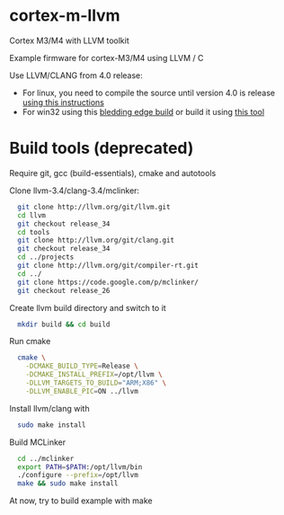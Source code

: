 cortex-m-llvm
=============


Cortex M3/M4 with LLVM toolkit

Example firmware for cortex-M3/M4 using LLVM / C 

Use LLVM/CLANG from 4.0 release:

 - For linux, you need to compile the source until version 4.0 is release [using this instructions](http://clang.llvm.org/get_started.html)
 - For win32 using this [bledding edge build](https://sourceforge.net/projects/clangonwin/) or build it using [this tool](http://clangbuilder.net/)

Build tools (deprecated)
===========

Require git, gcc (build-essentials), cmake and autotools

Clone llvm-3.4/clang-3.4/mclinker:

```bash
  git clone http://llvm.org/git/llvm.git
  cd llvm
  git checkout release_34
  cd tools
  git clone http://llvm.org/git/clang.git
  git checkout release_34
  cd ../projects
  git clone http://llvm.org/git/compiler-rt.git
  cd ../
  git clone https://code.google.com/p/mclinker/
  git checkout release_26
```

Create llvm build directory and switch to it

```bash
  mkdir build && cd build
```

Run cmake

```bash
  cmake \
    -DCMAKE_BUILD_TYPE=Release \
    -DCMAKE_INSTALL_PREFIX=/opt/llvm \
    -DLLVM_TARGETS_TO_BUILD="ARM;X86" \
    -DLLVM_ENABLE_PIC=ON ../llvm
```

Install llvm/clang with

```bash
  sudo make install
```

Build MCLinker

```bash
  cd ../mclinker
  export PATH=$PATH:/opt/llvm/bin
  ./configure --prefix=/opt/llvm
  make && sudo make install
```

At now, try to build example with make
